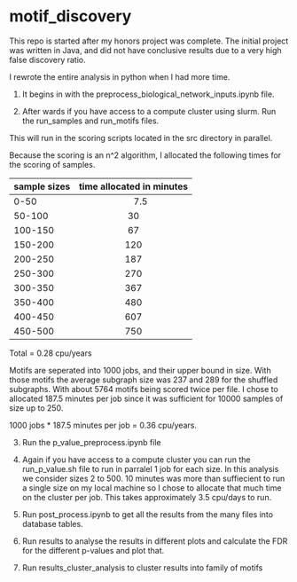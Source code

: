 # motif_discovery

This repo is started after my honors project was complete. The initial project was written in Java, and did not have conclusive results due to a very high false discovery ratio.

I rewrote the entire analysis in python when I had more time.

1. It begins in with the preprocess_biological_network_inputs.ipynb file. 

2. After wards if you have access to a compute cluster using slurm. Run the run_samples and run_motifs files.

This will run in the scoring scripts located in the src directory in parallel. 

Because the scoring is an n^2 algorithm, I allocated the following times for the scoring of samples. 


| sample sizes  | time allocated in minutes |
| ------------- |:------: |
|0-50      |        7.5|
|50-100    |        30|
|100-150   |        67|
|150-200   |        120|
|200-250   |        187|
|250-300   |        270|
|300-350   |        367|
|350-400   |        480|
|400-450   |        607|
|450-500   |        750|
Total = 0.28 cpu/years

Motifs are seperated into 1000 jobs, and their upper bound in size. With those motifs the average subgraph size was 237 and 289 for the shuffled subgraphs. With about 5764 motifs being scored twice per file. I chose to allocated 187.5 minutes per job since it was sufficient for 10000 samples of size up to 250.

1000 jobs * 187.5 minutes per job = 0.36 cpu/years.

3. Run the p_value_preprocess.ipynb file

4. Again if you have access to a compute cluster you can run the run_p_value.sh file to run in parralel 1 job for each size. In this analysis we consider sizes 2 to 500. 10 minutes was more than suffiecient to run a single size on my local machine so I chose to allocate that much time on the cluster per job. This takes approximately 3.5 cpu/days to run.

5. Run post_process.ipynb to get all the results from the many files into database tables.

6. Run results to analyse the results in different plots and calculate the FDR for the different p-values and plot that.

7. Run results_cluster_analysis to cluster results into family of motifs

